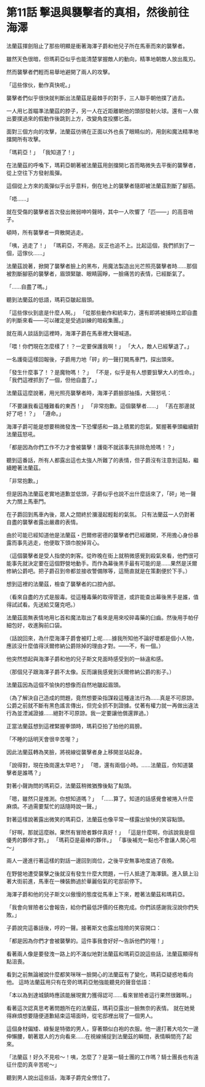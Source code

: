 # 第11話 擊退與襲擊者的真相，然後前往海澤

法蘭茲揮劍阻止了那些明顯是衝著海澤子爵和他兒子所在馬車而來的襲擊者。

雖然天色很暗，但瑪莉亞似乎也能清楚掌握敵人的動向，精準地朝敵人放出風刃。

然而襲擊者們輕而易舉地避開了兩人的攻擊。

「這些傢伙，動作真快呢。」

襲擊者們似乎很快就判斷出法蘭茲是最棘手的對手，三人聯手朝他撲了過去。

一人用匕首瞄準法蘭茲的脖子，另一人在近距離朝他的頭部發射火球。還有一人做出要撲過來的假動作後跳到上方，改變角度投擲匕首。

面對三個方向的攻擊，法蘭茲彷彿在正面以外也長了眼睛似的，用劍和魔法精準地擋開所有攻擊。

「瑪莉亞！」
「我知道了！」

在法蘭茲的呼喚下，瑪莉亞朝著被法蘭茲用劍擋開匕首而略微失去平衡的襲擊者，從上空往下方發射風彈。

這個從上方來的風彈似乎出乎意料，倒在地上的襲擊者隨即被法蘭茲割斷了腳筋。

「唔......」

就在受傷的襲擊者首次發出微弱呻吟聲時，其中一人吹響了「匹——」的高音哨子。

頓時，所有襲擊者一齊散開逃走。

「咦，逃走了！」
「瑪莉亞，不用追。反正也追不上。比起這個，我們抓到了一個，這傢伙......」

法蘭茲說著，掀開了襲擊者臉上的黑布，用魔法製造出光芒照亮襲擊者時......那個被割斷腳筋的襲擊者，眉頭緊皺、眼睛圓睜，一臉痛苦的表情，已經斷氣了。

「......自盡了嗎。」

聽到法蘭茲的低語，瑪莉亞皺起眉頭。

「這些傢伙到底是什麼人啊。」
「從那些動作和統率力，還有即將被捕時立即自盡的判斷來看——可以確定是受過訓練的暗殺集團。」

就在兩人談話到這裡時，海澤子爵在馬車裡大聲喊道。

「喂！你們現在怎麼樣了！？一定要保護我啊！」
「大人，敵人已經擊退了。」

一名護衛這樣回報後，子爵用力地「砰」的一聲打開馬車門，探出頭來。

「發生什麼事了！？是魔物嗎！？」
「不是，似乎是有人想要狙擊大人的性命。」
「我們這裡抓到了一個，但他自盡了。」

法蘭茲這麼說著，用光照亮襲擊者時，海澤子爵臉部抽搐，大聲怒吼：

「不要讓我看這種難看的東西！」
「非常抱歉。這個襲擊者......」
「丟在那邊就好了吧！？」
「遵命。」

海澤子爵可能是想要稍微發洩一下恐懼感和一路上積累的怨氣，緊握著拳頭繼續對法蘭茲怒吼。

「都是因為你們工作不力才會被襲擊！護衛不就該事先排除危險嗎！？」

聽到這番話，所有人都露出這也太強人所難了的表情，但子爵沒有注意到這點，繼續瞪著法蘭茲。

「非常抱歉。」

但是因為法蘭茲老實地道歉並低頭，子爵似乎也說不出什麼話來了，「砰」地一聲大力關上馬車門。

在子爵回到馬車內後，眾人之間終於瀰漫起輕鬆的氣氛。
只有法蘭茲一人仍對著自盡的襲擊者露出嚴肅的表情。

由於可能已經知道他是法蘭茲・巴爾修密德的襲擊者們已經離開，不用擔心身份暴露而事先逃走，他便取下頭巾脫掉背心。

（這個襲擊者是受人指使的刺客。從昨晚在街上就稍微感覺到殺氣來看，他們很可能事先就決定要在這個野營地動手。而作為幕後黑手最有可能的是......果然是沃爾修納公爵吧。把子爵召到帝都並接收警備隊等，這簡直就是在策劃便於下手。）

想到這裡的法蘭茲，檢查了襲擊者的口腔內部。

（看來自盡的方式是服毒。從這種毒藥的取得管道，或許能查出幕後黑手是誰，值得試試看。先送給艾薩克吧。）

法蘭茲面無表情地用匕首和魔法取出了看來是用來咬碎毒藥的臼齒。然後用手帕仔細包好，收進胸前口袋。

（話說回來，為什麼海澤子爵會被盯上呢......據我所知他不論好壞都是個小人物，應該沒什麼值得沃爾修納公爵除掉的理由才對。——不，有一個。）

他突然想起與海澤子爵和他的兒子斯文見面時感受到的一絲違和感。

（那個兒子跟海澤子爵不太像。反而讓我感覺到沃爾修納公爵的影子。）

法蘭茲因為這個不愉快的想像而自然地皺起眉頭。

（為了解決自己造成的問題，竟然想要染指謀殺這種違法行為......真是不可原諒。公爵之前就不斷有黑色謠言傳出，但完全抓不到證據。仗著有權力就一再做出違法行為並湮滅證據......絕對不可原諒。我一定要讓他償還罪過。）

正當法蘭茲想到這裡緊握拳頭時，瑪莉亞拍了拍他的肩膀。

「不睡的話明天會很辛苦喔？」

因此法蘭茲轉為笑臉，將視線從襲擊者身上移開並站起身。

「說得對，現在換崗還太早吧？」
「嗯，還有兩個小時。......法蘭茲，你知道襲擊者是誰嗎？」

對著小聲詢問的瑪莉亞，法蘭茲稍微猶豫後點了點頭。

「嗯，雖然只是推測。你想知道嗎？」
「......算了。知道的話感覺會被捲入什麼麻煩。不過需要幫忙的話隨時說一聲。」

對著這樣說著露出微笑的瑪莉亞，法蘭茲也像平常一樣露出愉快的笑容點頭。

「好啊，那就這麼辦。果然有冒險者夥伴真好！」
「這是什麼啊，你該說我是個優秀的夥伴才對。」
「瑪莉亞是最棒的夥伴。」
「事後補充一點也不會讓人開心啦～」

兩人一邊進行著這樣的對話一邊回到崗位，之後平安無事地度過了夜晚。

在野營地遭受襲擊之後就沒有發生什麼大問題，一行人抵達了海澤鎮。進入鎮上沿著大街前進，馬車在一棟裝飾過於華麗俗氣的宅邸前停下。

海澤子爵和他的兒子斯文以傲慢的態度從馬車上下來，瞪著法蘭茲和瑪莉亞。

「我會向冒險者公會報告，給你們最低評價的任務完成。你們該感謝我沒說你們失敗。」

子爵說完這番話後，哼的一聲。接著斯文也露出陰險的笑容開口：

「都是因為你們才會被襲擊的。這件事我會好好～告訴他們的喔！」

看著兩人像是要發洩一路上的不滿似地對法蘭茲和瑪莉亞說這些話，法蘭茲顯得有點沮喪。

看到之前無論被說什麼都笑咪咪一臉開心的法蘭茲有了變化，瑪莉亞疑惑地看向他。
這時法蘭茲用只有在旁的瑪莉亞勉強能聽見的聲音低語：

「本以為到達城鎮時應該能展現實力獲得認可......看來冒險者這行果然很難啊。」

看著這次認真思考著問題所在的法蘭茲，瑪莉亞露出一臉無奈的表情。
就在她覺得麻煩想要隨便道歉結束這場面時，從宅邸裡出現了一個男人。

這個身材偏矮、綠髮是特徵的男人，穿著類似白袍的衣服。他一邊打著大哈欠一邊伸懶腰，朝著眾人的方向看來......在視線捕捉到法蘭茲的瞬間，表情瞬間亮了起來。

「法蘭茲！好久不見啦～！咦，怎麼了？是第一騎士團的工作嗎？騎士團長也有遠征什麼的真辛苦呢～」

聽到男人說出這些話，海澤子爵完全愣住了。